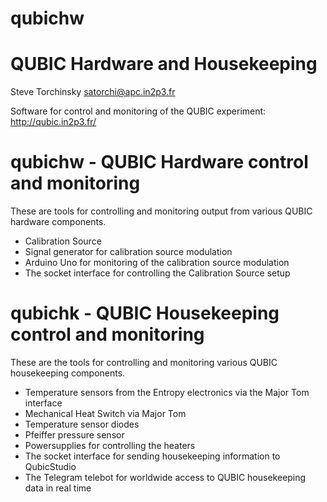 # qubichw

QUBIC Hardware and Housekeeping
===============================

Steve Torchinsky <satorchi@apc.in2p3.fr>

Software for control and monitoring of the QUBIC experiment: http://qubic.in2p3.fr/


qubichw - QUBIC Hardware control and monitoring
===============================================

These are tools for controlling and monitoring output from various QUBIC hardware components.

- Calibration Source
- Signal generator for calibration source modulation
- Arduino Uno for monitoring of the calibration source modulation
- The socket interface for controlling the Calibration Source setup

qubichk - QUBIC Housekeeping control and monitoring
===================================================

These are the tools for controlling and monitoring various QUBIC housekeeping components.

- Temperature sensors from the Entropy electronics via the Major Tom interface
- Mechanical Heat Switch via Major Tom
- Temperature sensor diodes
- Pfeiffer pressure sensor
- Powersupplies for controlling the heaters
- The socket interface for sending housekeeping information to QubicStudio
- The Telegram telebot for worldwide access to QUBIC housekeeping data in real time

